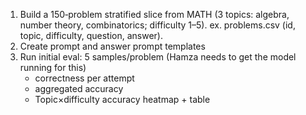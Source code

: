 1. Build a 150‑problem stratified slice from MATH (3 topics: algebra, number theory, combinatorics; difficulty 1–5).
    ex. problems.csv (id, topic, difficulty, question, answer).
2. Create prompt and answer prompt templates 
3. Run initial eval: 5 samples/problem (Hamza needs to get the model running for this)
    - correctness per attempt
    - aggregated accuracy
    - Topic×difficulty accuracy heatmap + table
